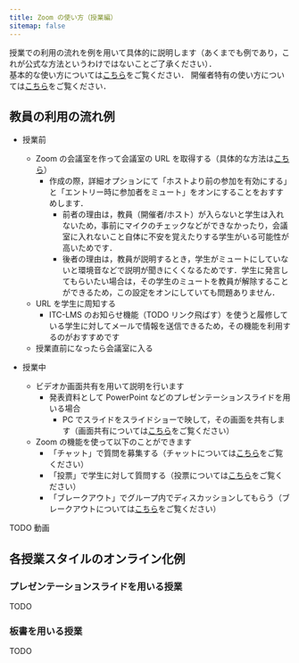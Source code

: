 ```yaml
---
title: Zoom の使い方（授業編）
sitemap: false
---
```


授業での利用の流れを例を用いて具体的に説明します（あくまでも例であり，これが公式な方法というわけではないことご了承ください）．  
基本的な使い方については<a href="how_to_use" target="_blank">こちら</a>をご覧ください．
開催者特有の使い方については<a href="how_to_use_host" target="_blank">こちら</a>をご覧ください．  


## 教員の利用の流れ例


  * 授業前
    * Zoom の会議室を作って会議室の URL を取得する（具体的な方法は<a href="create_room" target="_blank">こちら</a>）
	  * 作成の際，詳細オプションにて「ホストより前の参加を有効にする」と「エントリー時に参加者をミュート」をオンにすることをおすすめします．
	    * 前者の理由は，教員（開催者/ホスト）が入らないと学生は入れないため，事前にマイクのチェックなどができなかったり，会議室に入れないこと自体に不安を覚えたりする学生がいる可能性が高いためです．
		* 後者の理由は，教員が説明するとき，学生がミュートにしていないと環境音などで説明が聞きにくくなるためです．学生に発言してもらいたい場合は，その学生のミュートを教員が解除することができるため，この設定をオンにしていても問題ありません．
    * URL を学生に周知する
      * ITC-LMS のお知らせ機能（TODO リンク飛ばす）を使うと履修している学生に対してメールで情報を送信できるため，その機能を利用するのがおすすめです
	* 授業直前になったら会議室に入る


  * 授業中
    * ビデオか画面共有を用いて説明を行います
	  * 発表資料として PowerPoint などのプレゼンテーションスライドを用いる場合
        * PC でスライドをスライドショーで映して，その画面を共有します（画面共有については<a href="how_to_use" target="_blank">こちら</a>をご覧ください）
    * Zoom の機能を使って以下のことができます
      * 「チャット」で質問を募集する（チャットについては<a href="how_to_use" target="_blank">こちら</a>をご覧ください）
      * 「投票」で学生に対して質問する（投票については<a href="how_to_use_host" target="_blank">こちら</a>をご覧ください）
      * 「ブレークアウト」でグループ内でディスカッションしてもらう（ブレークアウトについては<a href="how_to_use_host" target="_blank">こちら</a>をご覧ください）

  TODO 動画

## 各授業スタイルのオンライン化例

### プレゼンテーションスライドを用いる授業
  TODO


### 板書を用いる授業
  TODO
